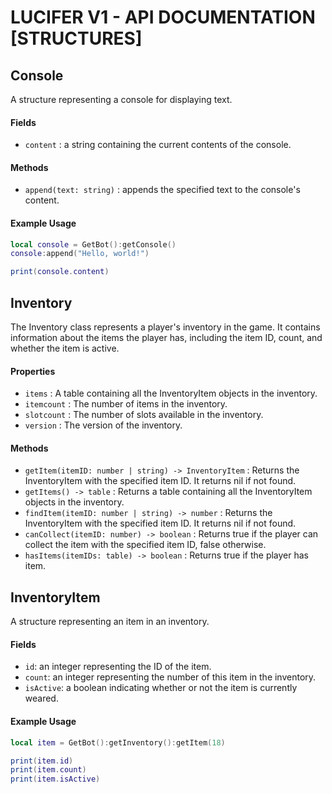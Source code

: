 # LUCIFER V1 - API DOCUMENTATION [STRUCTURES]


## Console

A structure representing a console for displaying text.

#### Fields
* `content` : a string containing the current contents of the console.

#### Methods
* `append(text: string)` : appends the specified text to the console's content.

#### Example Usage
```lua
local console = GetBot():getConsole()
console:append("Hello, world!")

print(console.content)
```
## Inventory

The Inventory class represents a player's inventory in the game. It contains information about the items the player has, including the item ID, count, and whether the item is active.

#### Properties
* `items` : A table containing all the InventoryItem objects in the inventory.
* `itemcount` : The number of items in the inventory.
* `slotcount` : The number of slots available in the inventory.
* `version` : The version of the inventory.
#### Methods
* `getItem(itemID: number | string) -> InventoryItem` : Returns the InventoryItem with the specified item ID. It returns nil if not found.
* `getItems() -> table` : Returns a table containing all the InventoryItem objects in the inventory.
* `findItem(itemID: number | string) -> number` : Returns the InventoryItem with the specified item ID. It returns nil if not found.
* `canCollect(itemID: number) -> boolean` : Returns true if the player can collect the item with the specified item ID, false otherwise.
* `hasItems(itemIDs: table) -> boolean` : Returns true if the player has item.

## InventoryItem

A structure representing an item in an inventory.

#### Fields
* `id`: an integer representing the ID of the item.
* `count`: an integer representing the number of this item in the inventory.
* `isActive`: a boolean indicating whether or not the item is currently weared.

#### Example Usage
```lua
local item = GetBot():getInventory():getItem(18)

print(item.id)
print(item.count)
print(item.isActive)
```
